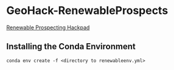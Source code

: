 # GeoHack-RenewableProspects

[Renewable Prospecting Hackpad](https://hackpad.com/Locating-sites-for-renewable-energy-systems-oQpOwjD8Pts)

## Installing the Conda Environment

`conda env create -f <directory to renewableenv.yml>`
